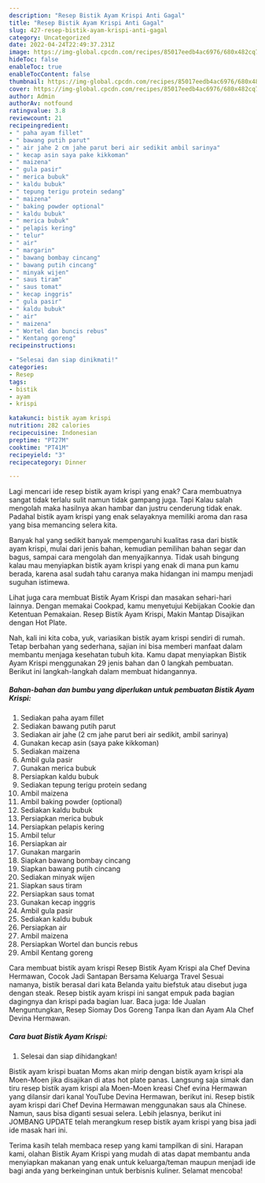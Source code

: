 ```yaml
---
description: "Resep Bistik Ayam Krispi Anti Gagal"
title: "Resep Bistik Ayam Krispi Anti Gagal"
slug: 427-resep-bistik-ayam-krispi-anti-gagal
category: Uncategorized
date: 2022-04-24T22:49:37.231Z
image: https://img-global.cpcdn.com/recipes/85017eedb4ac6976/680x482cq70/bistik-ayam-krispi-foto-resep-utama.jpg
hideToc: false
enableToc: true
enableTocContent: false
thumbnail: https://img-global.cpcdn.com/recipes/85017eedb4ac6976/680x482cq70/bistik-ayam-krispi-foto-resep-utama.jpg
cover: https://img-global.cpcdn.com/recipes/85017eedb4ac6976/680x482cq70/bistik-ayam-krispi-foto-resep-utama.jpg
author: Admin
authorAv: notfound
ratingvalue: 3.8
reviewcount: 21
recipeingredient:
- " paha ayam fillet"
- " bawang putih parut"
- " air jahe 2 cm jahe parut beri air sedikit ambil sarinya"
- " kecap asin saya pake kikkoman"
- " maizena"
- " gula pasir"
- " merica bubuk"
- " kaldu bubuk"
- " tepung terigu protein sedang"
- " maizena"
- " baking powder optional"
- " kaldu bubuk"
- " merica bubuk"
- " pelapis kering"
- " telur"
- " air"
- " margarin"
- " bawang bombay cincang"
- " bawang putih cincang"
- " minyak wijen"
- " saus tiram"
- " saus tomat"
- " kecap inggris"
- " gula pasir"
- " kaldu bubuk"
- " air"
- " maizena"
- " Wortel dan buncis rebus"
- " Kentang goreng"
recipeinstructions:

- "Selesai dan siap dinikmati!"
categories:
- Resep
tags:
- bistik
- ayam
- krispi

katakunci: bistik ayam krispi 
nutrition: 282 calories
recipecuisine: Indonesian
preptime: "PT27M"
cooktime: "PT41M"
recipeyield: "3"
recipecategory: Dinner

---
```



Lagi mencari ide resep bistik ayam krispi yang enak? Cara membuatnya sangat tidak terlalu sulit namun tidak gampang juga. Tapi Kalau salah mengolah maka hasilnya akan hambar dan justru cenderung tidak enak. Padahal bistik ayam krispi yang enak selayaknya memiliki aroma dan rasa yang bisa memancing selera kita.


Banyak hal yang sedikit banyak mempengaruhi kualitas rasa dari bistik ayam krispi, mulai dari jenis bahan, kemudian pemilihan bahan segar dan bagus, sampai cara mengolah dan menyajikannya. Tidak usah bingung kalau mau menyiapkan bistik ayam krispi yang enak di mana pun kamu berada, karena asal sudah tahu caranya maka hidangan ini mampu menjadi suguhan istimewa.

Lihat juga cara membuat Bistik Ayam Krispi dan masakan sehari-hari lainnya. Dengan memakai Cookpad, kamu menyetujui Kebijakan Cookie dan Ketentuan Pemakaian. Resep Bistik Ayam Krispi, Makin Mantap Disajikan dengan Hot Plate.


Nah, kali ini kita coba, yuk, variasikan bistik ayam krispi sendiri di rumah. Tetap berbahan yang sederhana, sajian ini bisa memberi manfaat dalam membantu menjaga kesehatan tubuh kita. Kamu dapat menyiapkan Bistik Ayam Krispi menggunakan 29 jenis bahan dan 0 langkah pembuatan. Berikut ini langkah-langkah dalam membuat hidangannya.

<!--inarticleads1-->

##### Bahan-bahan dan bumbu yang diperlukan untuk pembuatan Bistik Ayam Krispi:

1. Sediakan  paha ayam fillet
1. Sediakan  bawang putih parut
1. Sediakan  air jahe (2 cm jahe parut beri air sedikit, ambil sarinya)
1. Gunakan  kecap asin (saya pake kikkoman)
1. Sediakan  maizena
1. Ambil  gula pasir
1. Gunakan  merica bubuk
1. Persiapkan  kaldu bubuk
1. Sediakan  tepung terigu protein sedang
1. Ambil  maizena
1. Ambil  baking powder (optional)
1. Sediakan  kaldu bubuk
1. Persiapkan  merica bubuk
1. Persiapkan  pelapis kering
1. Ambil  telur
1. Persiapkan  air
1. Gunakan  margarin
1. Siapkan  bawang bombay cincang
1. Siapkan  bawang putih cincang
1. Sediakan  minyak wijen
1. Siapkan  saus tiram
1. Persiapkan  saus tomat
1. Gunakan  kecap inggris
1. Ambil  gula pasir
1. Sediakan  kaldu bubuk
1. Persiapkan  air
1. Ambil  maizena
1. Persiapkan  Wortel dan buncis rebus
1. Ambil  Kentang goreng


Cara membuat bistik ayam krispi Resep Bistik Ayam Krispi ala Chef Devina Hermawan, Cocok Jadi Santapan Bersama Keluarga Travel Sesuai namanya, bistik berasal dari kata Belanda yaitu biefstuk atau disebut juga dengan steak. Resep bistik ayam krispi ini sangat empuk pada bagian dagingnya dan krispi pada bagian luar. Baca juga: Ide Jualan Menguntungkan, Resep Siomay Dos Goreng Tanpa Ikan dan Ayam Ala Chef Devina Hermawan. 

<!--inarticleads2-->

##### Cara buat Bistik Ayam Krispi:


1. Selesai dan siap dihidangkan!

Bistik ayam krispi buatan Moms akan mirip dengan bistik ayam krispi ala Moen-Moen jika disajikan di atas hot plate panas. Langsung saja simak dan tiru resep bistik ayam krispi ala Moen-Moen kreasi Chef evina Hermawan yang dilansir dari kanal YouTube Devina Hermawan, berikut ini. Resep bistik ayam krispi dari Chef Devina Hermawan menggunakan saus ala Chinese. Namun, saus bisa diganti sesuai selera. Lebih jelasnya, berikut ini JOMBANG UPDATE telah merangkum resep bistik ayam krispi yang bisa jadi ide masak hari ini. 

Terima kasih telah membaca resep yang kami tampilkan di sini. Harapan kami, olahan Bistik Ayam Krispi yang mudah di atas dapat membantu anda menyiapkan makanan yang enak untuk keluarga/teman maupun menjadi ide bagi anda yang berkeinginan untuk berbisnis kuliner. Selamat mencoba!
